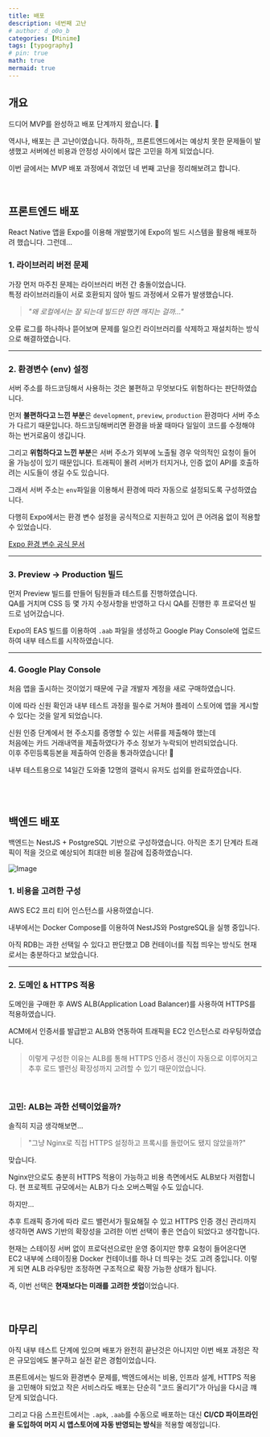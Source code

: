 ```yaml
---
title: 배포
description: 네번째 고난
# author: d_o0o_b
categories: [Minime]
tags: [typography]
# pin: true
math: true
mermaid: true
---
```


## 개요

드디어 MVP를 완성하고 배포 단계까지 왔습니다. 🥳

역시나, 배포는 큰 고난이였습니다. 하하하,, 프론트엔드에서는 예상치 못한 문제들이 발생했고 서버에선 비용과 안정성 사이에서 많은 고민을 하게 되었습니다.

이번 글에서는 MVP 배포 과정에서 겪었던 네 번째 고난을 정리해보려고 합니다.

<br/>


## 프론트엔드 배포

React Native 앱을 Expo를 이용해 개발했기에 Expo의 빌드 시스템을 활용해 배포하려 했습니다. 그런데...


### 1. 라이브러리 버전 문제

가장 먼저 마주친 문제는 라이브러리 버전 간 충돌이었습니다.  
특정 라이브러리들이 서로 호환되지 않아 빌드 과정에서 오류가 발생했습니다.

> *"왜 로컬에서는 잘 되는데 빌드만 하면 깨지는 걸까..."*

오류 로그를 하나하나 뜯어보며 문제를 일으킨 라이브러리를 삭제하고 재설치하는 방식으로 해결하였습니다.  

---

### 2. 환경변수 (env) 설정

서버 주소를 하드코딩해서 사용하는 것은 불편하고 무엇보다도 위험하다는 판단하였습니다.

먼저 **불편하다고 느낀 부분**은 `development`, `preview`, `production` 환경마다 서버 주소가 다르기 때문입니다.
하드코딩해버리면 환경을 바꿀 때마다 일일이 코드를 수정해야 하는 번거로움이 생깁니다.

그리고 **위험하다고 느낀 부분**은 서버 주소가 외부에 노출될 경우 악의적인 요청이 들어올 가능성이 있기 때문입니다.
트래픽이 몰려 서버가 터지거나, 인증 없이 API를 호출하려는 시도들이 생길 수도 있습니다.

그래서 서버 주소는 `env`파일을 이용해서 환경에 따라 자동으로 설정되도록 구성하였습니다.

다행히 Expo에서는 환경 변수 설정을 공식적으로 지원하고 있어 큰 어려움 없이 적용할 수 있었습니다.

[Expo 환경 변수 공식 문서](https://docs.expo.dev/guides/environment-variables/)

---

### 3. Preview → Production 빌드
먼저 Preview 빌드를 만들어 팀원들과 테스트를 진행하였습니다.  
QA를 거치며 CSS 등 몇 가지 수정사항을 반영하고 다시 QA를 진행한 후 프로덕션 빌드로 넘어갔습니다.

Expo의 EAS 빌드를 이용하여 `.aab` 파일을 생성하고 Google Play Console에 업로드하여 내부 테스트를 시작하였습니다.

---

### 4. Google Play Console
처음 앱을 출시하는 것이었기 때문에 구글 개발자 계정을 새로 구매하였습니다.  

이에 따라 신원 확인과 내부 테스트 과정을 필수로 거쳐야 플레이 스토어에 앱을 게시할 수 있다는 것을 알게 되었습니다.

신원 인증 단계에서 현 주소지를 증명할 수 있는 서류를 제출해야 했는데  
처음에는 카드 거래내역을 제출하였다가 주소 정보가 누락되어 반려되었습니다.  
이후 주민등록등본을 제출하여 인증을 통과하였습니다! 🥹

내부 테스트용으로 14일간 도와줄 12명의 갤럭시 유저도 섭외를 완료하였습니다.


<br/>
<br/>

## 백엔드 배포
백엔드는 NestJS + PostgreSQL 기반으로 구성하였습니다.
아직은 초기 단계라 트래픽이 적을 것으로 예상되어 최대한 비용 절감에 집중하였습니다.

![Image](https://github.com/user-attachments/assets/10602fea-9e5e-41bc-a59c-2fa9158cc5a6?raw=true)


### 1. 비용을 고려한 구성
AWS EC2 프리 티어 인스턴스를 사용하였습니다.

내부에서는 Docker Compose를 이용하여 NestJS와 PostgreSQL을 실행 중입니다.

아직 RDB는 과한 선택일 수 있다고 판단했고 DB 컨테이너를 직접 띄우는 방식도 현재로서는 충분하다고 보았습니다.

---

### 2. 도메인 & HTTPS 적용
도메인을 구매한 후 AWS ALB(Application Load Balancer)를 사용하여 HTTPS를 적용하였습니다.

ACM에서 인증서를 발급받고 ALB와 연동하여 트래픽을 EC2 인스턴스로 라우팅하였습니다.

> 이렇게 구성한 이유는 ALB를 통해 HTTPS 인증서 갱신이 자동으로 이루어지고 추후 로드 밸런싱 확장성까지 고려할 수 있기 때문이었습니다.

<br/>

### 고민: ALB는 과한 선택이었을까?
솔직히 지금 생각해보면...

> "그냥 Nginx로 직접 HTTPS 설정하고 프록시를 돌렸어도 됐지 않았을까?"

맞습니다.

Nginx만으로도 충분히 HTTPS 적용이 가능하고 비용 측면에서도 ALB보다 저렴합니다.
현 프로젝트 규모에서는 ALB가 다소 오버스펙일 수도 있습니다.

하지만...

추후 트래픽 증가에 따라 로드 밸런서가 필요해질 수 있고 HTTPS 인증 갱신 관리까지 생각하면 AWS 기반의 확장성을 고려한 이번 선택이 좋은 연습이 되었다고 생각합니다.  

현재는 스테이징 서버 없이 프로덕션으로만 운영 중이지만 향후 요청이 들어온다면 EC2 내부에 스테이징용 Docker 컨테이너를 하나 더 띄우는 것도 고려 중입니다. 
이렇게 되면 ALB 라우팅만 조정하면 구조적으로 확장 가능한 상태가 됩니다.

즉, 이번 선택은 **현재보다는 미래를 고려한 셋업**이었습니다.

<br/>

## 마무리
아직 내부 테스트 단계에 있으며 배포가 완전히 끝난것은 아니지만 이번 배포 과정은 작은 규모임에도 불구하고 실전 같은 경험이었습니다.

프론트에서는 빌드와 환경변수 문제를, 백엔드에서는 비용, 인프라 설계, HTTPS 적용을 고민해야 되었고 작은 서비스라도 배포는 단순히 "코드 올리기"가 아님을 다시금 꺠닫게 되었습니다.

<!-- 초기 MVP인 만큼 최대한 간단한 구조로 진행하였지만 앞으로 더 나아갈 수 있도록 조금씩 개선해나가야겠다는 다짐을 했습니다. -->

그리고 다음 스프린트에서는 `.apk`, `.aab`를 수동으로 배포하는 대신 **CI/CD 파이프라인을 도입하여 머지 시 앱스토어에 자동 반영되는 방식**을 적용할 예정입니다.


